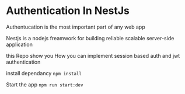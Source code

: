 # Authentication In NestJs

Authentucation is the most important part of any web app 

Nestjs is a nodejs freamwork for building reliable scalable server-side application 

this Repo show you How you can implement session based auth and jwt authentication

install dependancy 
`npm install`

Start the app
`npm run start:dev`

